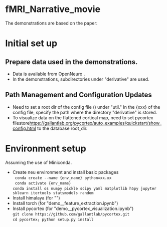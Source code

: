 # fMRI_Narrative_movie
The demonstrations are based on the paper:

# Initial set up
## Prepare data used in the demonstrations. 
- Data is available from OpenNeuro <url>.
- In the demonstrations, subdirectories under "derivative" are used.
## Path Management and Configuration Updates
- Need to set a root dir of the config file () under "util."
  In the {xxx} of the config file, specify the path where the directory "derivative" is stored.
- To visualize data on the flattened cortical map, need to set pycortex filestore<https://gallantlab.org/pycortex/auto_examples/quickstart/show_config.html> to the database root_dir.

# Environment setup
Assuming the use of Miniconda.
- Create neu environment and install basic packages<br>
`` conda create --name {env_name} python=xx.xx``<br>
`` conda activate {env_name}``<br>
`` conda install os numpy pickle scipy yaml matplotlib h5py jupyter　sklearn itertools statsmodels random ``
- Install himalaya (for "")<br>
- Install torch (for "demo__feature_extraction.ipynb")<br>
- Install pycortex (for "demo__pycortex_visualization.ipynb")<br>
`` git clone https://github.com/gallantlab/pycortex.git ``<br>
`` cd pycortex; python setup.py install ``<br>

